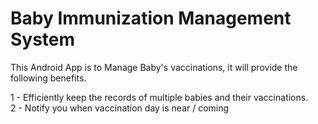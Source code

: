 # Baby Immunization Management System

This Android App is to Manage Baby's vaccinations, it will provide the following benefits.

1 - Efficiently keep the records of multiple babies and their vaccinations.<br>
2 - Notify you when vaccination day is near / coming
